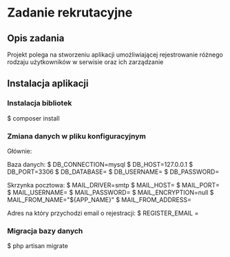 # Zadanie rekrutacyjne

## Opis zadania
Projekt polega na stworzeniu aplikacji umożliwiającej rejestrowanie różnego rodzaju użytkowników w serwisie oraz ich zarządzanie

## Instalacja aplikacji

### Instalacja bibliotek

$ composer install

### Zmiana danych w pliku konfiguracyjnym

Głównie:

Baza danych:
$ DB_CONNECTION=mysql
$ DB_HOST=127.0.0.1
$ DB_PORT=3306
$ DB_DATABASE=
$ DB_USERNAME=
$ DB_PASSWORD=

Skrzynka pocztowa:
$ MAIL_DRIVER=smtp
$ MAIL_HOST=
$ MAIL_PORT=
$ MAIL_USERNAME=
$ MAIL_PASSWORD=
$ MAIL_ENCRYPTION=null
$ MAIL_FROM_NAME="${APP_NAME}"
$ MAIL_FROM_ADDRESS=

Adres na który przychodzi email o rejestracji:
$ REGISTER_EMAIL = 


### Migracja bazy danych

$ php artisan migrate

